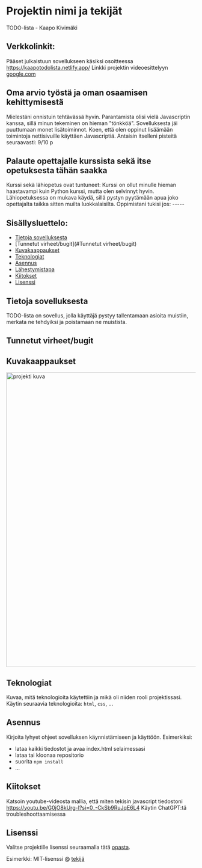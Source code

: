 # Projektin nimi ja tekijät
TODO-lista - Kaapo Kivimäki

## Verkkolinkit:
Pääset julkaistuun sovellukseen käsiksi osoitteessa https://kaapotodolista.netlify.app/
Linkki projektin videoesittelyyn [google.com](https://google.com)

## Oma arvio työstä ja oman osaamisen kehittymisestä
Mielestäni onnistuin tehtävässä hyvin.
Parantamista olisi vielä Javascriptin kanssa, sillä minun tekeminen on hieman "tönkköä".
Sovelluksesta jäi puuttumaan monet lisätoiminnot.
Koen, että olen oppinut lisäämään toimintoja nettisivuille käyttäen Javascriptiä.
Antaisin itselleni pisteitä seuraavasti: 9/10 p

## Palaute opettajalle kurssista sekä itse opetuksesta tähän saakka
Kurssi sekä lähiopetus ovat tuntuneet: Kurssi on ollut minulle hieman haastavampi kuin Python kurssi, mutta olen selvinnyt hyvin. Lähiopetuksessa on mukava käydä, sillä pystyn pyytämään apua joko opettajalta taikka sitten muilta luokkalaisilta.
Oppimistani tukisi jos: -----


## Sisällysluettelo:

- [Tietoja sovelluksesta](#tietoja-sovelluksesta)
- [Tunnetut virheet/bugit](#Tunnetut virheet/bugit)
- [Kuvakaappaukset](#kuvakaappaukset)
- [Teknologiat](#teknologiat)
- [Asennus](#asennus)
- [Lähestymistapa](#lähestymistapa)
- [Kiitokset](#kiitokset)
- [Lisenssi](#lisenssi)

## Tietoja sovelluksesta
TODO-lista on sovellus, jolla käyttäjä pystyy tallentamaan asioita muistiin, merkata ne tehdyiksi ja poistamaan ne muistista.

## Tunnetut virheet/bugit


## Kuvakaappaukset
<img width="995" height="784" alt="projekti kuva" src="https://github.com/user-attachments/assets/e70f42d1-a3fe-4dce-8a77-67e1bf8e4760" />

## Teknologiat
Kuvaa, mitä teknologioita käytettiin ja mikä oli niiden rooli projektissasi.  
Käytin seuraavia teknologioita: `html`, `css`, ...

## Asennus
Kirjoita lyhyet ohjeet sovelluksen käynnistämiseen ja käyttöön. Esimerkiksi:  
- lataa kaikki tiedostot ja avaa index.html selaimessasi  
- lataa tai kloonaa repositorio  
- suorita `npm install`  
- ...

## Kiitokset
Katsoin youtube-videosta mallia, että miten tekisin javascript tiedostoni
https://youtu.be/G0jO8kUrg-I?si=0_-CkSb9RuJqE6L4 
Käytin ChatGPT:tä troubleshoottaamisessa
## Lisenssi
Valitse projektille lisenssi seuraamalla tätä [opasta](https://docs.github.com/en/communities/setting-up-your-project-for-healthy-contributions/adding-a-license-to-a-repository).

Esimerkki: MIT-lisenssi @ [tekijä](author.com)


